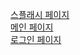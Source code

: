 [스플래시 페이지](https://ssakddook.netlify.app)<br />
[메인 페이지](https://ssakddook.netlify.app/intro)<br />
[로그인 페이지](https://ssakddook.netlify.app/auth/login)<br />
